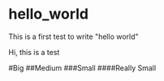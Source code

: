 # hello_world
This is a first test to write "hello world"

Hi, this is a test

#Big
##Medium
###Small
####Really Small
